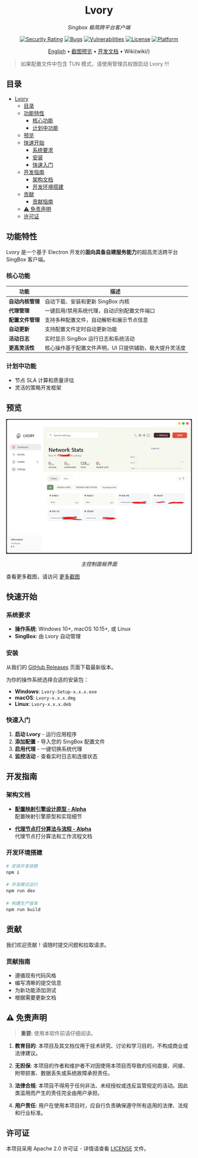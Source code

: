 <div align="center">

# Lvory

*Singbox 极简跨平台客户端*

[![Security Rating](https://sonarcloud.io/api/project_badges/measure?project=sxueck_lvory&metric=security_rating)](https://sonarcloud.io/summary/new_code?id=sxueck_lvory) 
[![Bugs](https://sonarcloud.io/api/project_badges/measure?project=sxueck_lvory&metric=bugs)](https://sonarcloud.io/summary/new_code?id=sxueck_lvory) 
[![Vulnerabilities](https://sonarcloud.io/api/project_badges/measure?project=sxueck_lvory&metric=vulnerabilities)](https://sonarcloud.io/summary/new_code?id=sxueck_lvory)
[![License](https://img.shields.io/badge/license-Apache--2.0-blue.svg)](LICENSE)
[![Platform](https://img.shields.io/badge/platform-Windows%20%7C%20macOS%20%7C%20Linux-lightgrey.svg)]()

[English](README.md) • [截图预览](docs/screenshot.md) • [开发文档](docs/) • Wiki(wiki/)

</div>

> 如果配置文件中包含 TUN 模式，请使用管理员权限启动 Lvory !!!

## 目录

- [Lvory](#lvory)
  - [目录](#目录)
  - [功能特性](#功能特性)
    - [核心功能](#核心功能)
    - [计划中功能](#计划中功能)
  - [预览](#预览)
  - [快速开始](#快速开始)
    - [系统要求](#系统要求)
    - [安装](#安装)
    - [快速入门](#快速入门)
  - [开发指南](#开发指南)
    - [架构文档](#架构文档)
    - [开发环境搭建](#开发环境搭建)
  - [贡献](#贡献)
    - [贡献指南](#贡献指南)
  - [⚠️ 免责声明](#️-免责声明)
  - [许可证](#许可证)


## 功能特性

Lvory 是一个基于 Electron 开发的**面向具备自建服务能力**的超高灵活跨平台 SingBox 客户端。

### 核心功能

| 功能 | 描述 |
|------|------|
| **自动内核管理** | 自动下载、安装和更新 SingBox 内核 |
| **代理管理** | 一键启用/禁用系统代理，自动识别配置文件端口 |
| **配置文件管理** | 支持多种配置文件，自动解析和展示节点信息 |
| **自动更新** | 支持配置文件定时自动更新功能 |
| **活动日志** | 实时显示 SingBox 运行日志和系统活动 |
| **更高灵活性** | 核心操作基于配置文件声明，UI 只提供辅助，极大提升灵活度 |

### 计划中功能

- 节点 SLA 计算和质量评估
- 灵活的策略开发框架


## 预览

<div align="center">

![Dashboard](docs/screenshot/dashboard.png)

*主控制面板界面*

</div>

查看更多截图，请访问 [更多截图](docs/screenshot.md)

## 快速开始

### 系统要求

- **操作系统**: Windows 10+, macOS 10.15+, 或 Linux
- **SingBox**: 由 Lvory 自动管理

### 安装

从我们的 [GitHub Releases](https://github.com/sxueck/lvory/releases) 页面下载最新版本。

为你的操作系统选择合适的安装包：
- **Windows**: `Lvory-Setup-x.x.x.exe`
- **macOS**: `Lvory-x.x.x.dmg`
- **Linux**: `Lvory-x.x.x.deb`

### 快速入门

1. **启动 Lvory** - 运行应用程序
2. **添加配置** - 导入您的 SingBox 配置文件
3. **启用代理** - 一键切换系统代理
4. **监控活动** - 查看实时日志和连接状态

## 开发指南

### 架构文档

- **[配置映射引擎设计原型 - Alpha](docs/profiles_engine.md)**  
  配置映射引擎原型和实现细节

- **[代理节点打分算法与流程 - Alpha](docs/node_score.md)**  
  代理节点打分算法和工作流程文档

### 开发环境搭建

```bash
# 安装开发依赖
npm i

# 开发模式运行
npm run dev

# 构建生产版本
npm run build
```

## 贡献

我们欢迎贡献！请随时提交问题和拉取请求。

### 贡献指南

- 遵循现有代码风格
- 编写清晰的提交信息
- 为新功能添加测试
- 根据需要更新文档


## ⚠️ 免责声明

> **重要**: 使用本软件前请仔细阅读。

1. **教育目的**: 本项目及其文档仅用于技术研究、讨论和学习目的，不构成商业或法律建议。

2. **无担保**: 本项目的作者和维护者不对因使用本项目而导致的任何直接、间接、附带损害、数据丢失或系统故障承担责任。

3. **法律合规**: 本项目不得用于任何非法、未经授权或违反监管规定的活动。因此类滥用而产生的责任完全由用户承担。

4. **用户责任**: 用户在使用本项目时，应自行负责确保遵守所有适用的法律、法规和行业标准。


## 许可证

本项目采用 Apache 2.0 许可证 - 详情请查看 [LICENSE](LICENSE) 文件。
